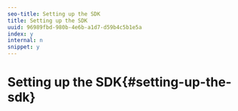 ```yaml
---
seo-title: Setting up the SDK
title: Setting up the SDK
uuid: 96989fbd-980b-4e6b-a1d7-d59b4c5b1e5a
index: y
internal: n
snippet: y
---
```


# Setting up the SDK{#setting-up-the-sdk}

